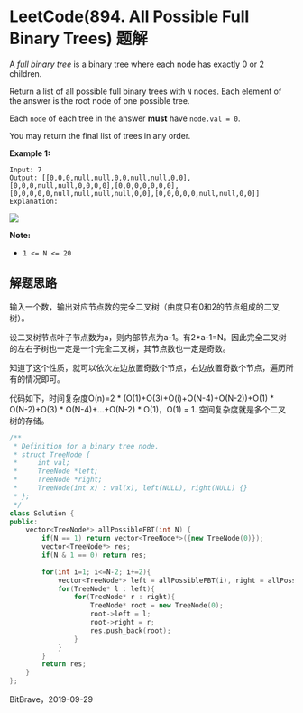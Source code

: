 # LeetCode(894. All Possible Full Binary Trees) 题解

A *full binary tree* is a binary tree where each node has exactly 0 or 2 children.

Return a list of all possible full binary trees with `N` nodes.  Each element of the answer is the root node of one possible tree.

Each `node` of each tree in the answer **must** have `node.val = 0`.

You may return the final list of trees in any order.

 

**Example 1:**

```
Input: 7
Output: [[0,0,0,null,null,0,0,null,null,0,0],[0,0,0,null,null,0,0,0,0],[0,0,0,0,0,0,0],[0,0,0,0,0,null,null,null,null,0,0],[0,0,0,0,0,null,null,0,0]]
Explanation:
```

 ![](https://s3-lc-upload.s3.amazonaws.com/uploads/2018/08/22/fivetrees.png)

**Note:**

- `1 <= N <= 20`

##  解题思路

输入一个数，输出对应节点数的完全二叉树（由度只有0和2的节点组成的二叉树）。

设二叉树节点叶子节点数为a，则内部节点为a-1。有2*a-1=N。因此完全二叉树的左右子树也一定是一个完全二叉树，其节点数也一定是奇数。

知道了这个性质，就可以依次左边放置奇数个节点，右边放置奇数个节点，遍历所有的情况即可。

代码如下，时间复杂度O(n)=2 \* (O(1)+O(3)+O(i)+O(N-4)+O(N-2))+O(1) \* O(N-2)+O(3) \* O(N-4)+...+O(N-2) \* O(1)，O(1) = 1. 空间复杂度就是多个二叉树的存储。

```C++
/**
 * Definition for a binary tree node.
 * struct TreeNode {
 *     int val;
 *     TreeNode *left;
 *     TreeNode *right;
 *     TreeNode(int x) : val(x), left(NULL), right(NULL) {}
 * };
 */
class Solution {
public:
    vector<TreeNode*> allPossibleFBT(int N) {
        if(N == 1) return vector<TreeNode*>({new TreeNode(0)});
        vector<TreeNode*> res;
        if(N & 1 == 0) return res;
        
        for(int i=1; i<=N-2; i+=2){
            vector<TreeNode*> left = allPossibleFBT(i), right = allPossibleFBT(N-i-1);
            for(TreeNode* l : left){
                for(TreeNode* r : right){
                    TreeNode* root = new TreeNode(0);
                    root->left = l;
                    root->right = r;
                    res.push_back(root);
                }
            }
        }
        return res;
    }
};
```

BitBrave，2019-09-29